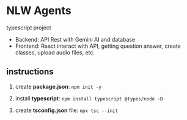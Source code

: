# NLW Agents
typescript project

- Backend: API Rest with Gemini AI and database
- Frontend: React interact with API, getting question answer, create classes, upload audio files, etc.

## instructions
1. create **package.json**: ``npm init -y``

2. install **typescript**: ``npm install typescript @types/node -D``

3. create **tsconfig.json** file: ``npx tsc --init``

